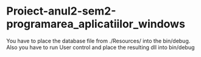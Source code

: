 # Proiect-anul2-sem2-programarea_aplicatiilor_windows

You have to place the database file from ./Resources/ into the bin/debug. Also you have to run User control and place the resulting dll into bin/debug
